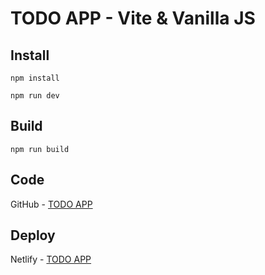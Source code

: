 # TODO APP - Vite & Vanilla JS

## Install

```
npm install
```

```
npm run dev
```

## Build

```
npm run build
```

## Code

GitHub - [TODO APP](https://todo-app-vite-vanilla-js.netlify.app/)

## Deploy

Netlify - [TODO APP](https://todo-app-vite-vanilla-js.netlify.app/)
